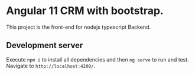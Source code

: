 # Angular 11 CRM with bootstrap.

This project is the front-end for nodejs typescript Backend.

## Development server

Execute `npm i` to install all dependencies and then `ng serve` to run and test. Navigate to `http://localhost:4200/`.